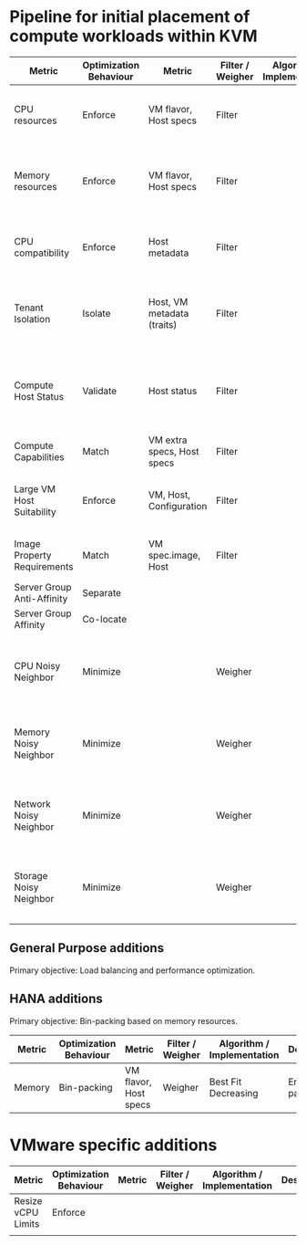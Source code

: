 # Pipeline for initial placement of compute workloads within KVM

| Metric                      | Optimization Behaviour   | Metric                     | Filter / Weigher | Algorithm / Implementation | Description                                                              |
|-----------------------------|--------------------------|----------------------------|------------------|----------------------------|--------------------------------------------------------------------------|
| CPU resources               | Enforce                  | VM flavor, Host specs      | Filter           |                            | Ensure CPU resource requirements as per flavor are met.                  |
| Memory resources            | Enforce                  | VM flavor, Host specs      | Filter           |                            | Ensure memory resource requirements as per flavor are met.               |
| CPU compatibility           | Enforce                  | Host metadata              | Filter           |                            | Ensure VMs are placed on hosts with compatible CPU features              | 
| Tenant Isolation            | Isolate                  | Host, VM metadata (traits) | Filter           |                            | Ensure VMs from specific tenants are placed on designated hosts.         |
| Compute Host Status         | Validate                 | Host status                | Filter           |                            | Ignore hosts in maintenance, error or states that don't allow VMs.       |
| Compute Capabilities        | Match                    | VM extra specs, Host specs | Filter           |                            | Match extra specs to host capabilities.                                  |
| Large VM Host Suitability   | Enforce                  | VM, Host, Configuration    | Filter           |                            | Place large VMs on large hosts, small VMs on small hosts.                |
| Image Property Requirements | Match                    | VM spec.image, Host        | Filter           |                            | Filter hosts based on image properties.                                  |
| Server Group Anti-Affinity  | Separate                 |                            |                  |                            |                                                                          |
| Server Group Affinity       | Co-locate                |                            |                  |                            |                                                                          |
|                             |                          |                            |                  |                            |                                                                          |
| CPU Noisy Neighbor          | Minimize                 |                            | Weigher          |                            | Anti-affinity for VMs with elevated CPU utilization at similar times     |
| Memory Noisy Neighbor       | Minimize                 |                            | Weigher          |                            | Anti-affinity for VMs with elevated memory utilization at similar times  |
| Network Noisy Neighbor      | Minimize                 |                            | Weigher          |                            | Anti-affinity for VMs with elevated network utilization at similar times |
| Storage Noisy Neighbor      | Minimize                 |                            | Weigher          |                            | Anti-affinity for VMs with elevated storage utilization at similar times |

## General Purpose additions

Primary objective: Load balancing and performance optimization.


## HANA additions

Primary objective: Bin-packing based on memory resources.

| Metric                      | Optimization Behaviour   | Metric                    | Filter / Weigher   | Algorithm / Implementation | Description            |
|-----------------------------|--------------------------|---------------------------|--------------------|----------------------------|------------------------|
| Memory                      | Bin-packing              | VM flavor, Host specs     | Weigher            | Best Fit Decreasing        | Ensure bin-packing of  |



# VMware specific additions

| Metric                      | Optimization Behaviour | Metric                     | Filter / Weigher | Algorithm / Implementation | Description |
|-----------------------------|------------------------|----------------------------|------------------|----------------------------|-------------|
| Resize vCPU Limits          | Enforce                |                            |                  |                            |             |
|                             |                        |                            |                  |                            |             |
